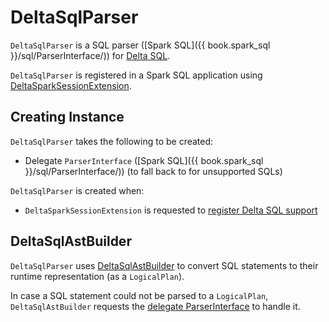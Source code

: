 # DeltaSqlParser

`DeltaSqlParser` is a SQL parser ([Spark SQL]({{ book.spark_sql }}/sql/ParserInterface/)) for [Delta SQL](index.md).

`DeltaSqlParser` is registered in a Spark SQL application using [DeltaSparkSessionExtension](../DeltaSparkSessionExtension.md).

## Creating Instance

`DeltaSqlParser` takes the following to be created:

* <span id="delegate"> Delegate `ParserInterface` ([Spark SQL]({{ book.spark_sql }}/sql/ParserInterface/)) (to fall back to for unsupported SQLs)

`DeltaSqlParser` is created when:

* `DeltaSparkSessionExtension` is requested to [register Delta SQL support](../DeltaSparkSessionExtension.md)

## <span id="builder"> DeltaSqlAstBuilder

`DeltaSqlParser` uses [DeltaSqlAstBuilder](DeltaSqlAstBuilder.md) to convert SQL statements to their runtime representation (as a `LogicalPlan`).

In case a SQL statement could not be parsed to a `LogicalPlan`, `DeltaSqlAstBuilder` requests the [delegate ParserInterface](#delegate) to handle it.
